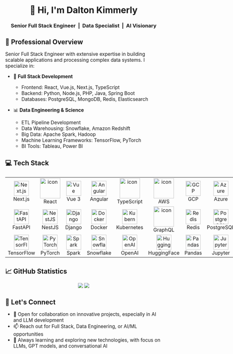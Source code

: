 <div align="center">
  <h1>👋 Hi, I'm Dalton Kimmerly</h1>
  <h3>Senior Full Stack Engineer&nbsp;&nbsp;|&nbsp;&nbsp;Data Specialist&nbsp;&nbsp;|&nbsp;&nbsp;AI Visionary</h3>
</div>

## 🚀 Professional Overview

<div style="font-size: 1.1em">
Senior Full Stack Engineer with extensive expertise in building scalable applications and processing complex data systems. I specialize in:

- 🔧 **Full Stack Development**
  - Frontend: React, Vue.js, Next.js, TypeScript
  - Backend: Python, Node.js, PHP, Java, Spring Boot
  - Databases: PostgreSQL, MongoDB, Redis, Elasticsearch

- 📊 **Data Engineering & Science**
  - ETL Pipeline Development
  - Data Warehousing: Snowflake, Amazon Redshift
  - Big Data: Apache Spark, Hadoop
  - Machine Learning Frameworks: TensorFlow, PyTorch
  - BI Tools: Tableau, Power BI
  
</div>

## 💻 Tech Stack

<div style="margin-left: auto; margin-right: auto; width: fit-content">
  <table style="display: flex; align-items: flex-start; align: center">
    <tr>
      <td align="center" width="85">
          <img src="https://skillicons.dev/icons?i=nextjs" width="48" height="48" alt="Next.js" />
        <br>Next.js
      </td>
      <td align="center" width="85">
          <img src="https://techstack-generator.vercel.app/react-icon.svg" alt="icon" width="65" height="65" />
        <br>React
      </td>
      <td align="center" width="85">
          <img src="https://skillicons.dev/icons?i=vue" width="48" height="48" alt="Vue" />
        <br>Vue 3
      </td>
      <td align="center" width="85">
          <img src="https://skillicons.dev/icons?i=angular" width="48" height="48" alt="Angular" />
        <br>Angular
      </td>
      <td align="center" width="85">
          <img src="https://techstack-generator.vercel.app/ts-icon.svg" alt="icon" width="65" height="65" />
        <br>TypeScript
      </td>
      <td align="center" width="85">
          <img src="https://techstack-generator.vercel.app/aws-icon.svg" alt="icon" width="65" height="65" />
        <br>AWS
      </td>
      <td align="center" width="85">
          <img src="https://skillicons.dev/icons?i=gcp" width="48" height="48" alt="GCP" />
        <br>GCP
      </td>
      <td align="center" width="85">
          <img src="https://skillicons.dev/icons?i=azure" width="48" height="48" alt="Azure" />
        <br>Azure
      </td>
      <td align="center" width="85">
          <img src="https://skillicons.dev/icons?i=vercel" width="48" height="48" alt="Vercel" />
        <br>Vercel
      </td>
    </tr>
    <tr>
      <td align="center" width="85">
          <img src="https://skillicons.dev/icons?i=fastapi" width="48" height="48" alt="FastAPI" />
        <br>FastAPI
      </td>
      <td align="center" width="85">
          <img src="https://skillicons.dev/icons?i=nestjs" width="48" height="48" alt="NestJS" />
        <br>NestJS
      </td>
      <td align="center" width="85">
          <img src="https://skillicons.dev/icons?i=django" width="48" height="48" alt="Django" />
        <br>Django
      </td>
      <td align="center" width="85">
          <img src="https://skillicons.dev/icons?i=docker" width="48" height="48" alt="Docker" />
        <br>Docker
      </td>
      <td align="center" width="85">
          <img src="https://skillicons.dev/icons?i=kubernetes" width="48" height="48" alt="Kubernetes" />
        <br>Kubernetes
      </td>
      <td align="center" width="85">
          <img src="https://techstack-generator.vercel.app/graphql-icon.svg" alt="icon" width="65" height="65" />
        <br>GraphQL
      </td>
      <td align="center" width="85">
          <img src="https://skillicons.dev/icons?i=redis" width="48" height="48" alt="Redis" />
        <br>Redis
      </td>
      <td align="center" width="85">
          <img src="https://skillicons.dev/icons?i=postgres" width="48" height="48" alt="PostgreSQL" />
        <br>PostgreSQL
      </td>
      <td align="center" width="85">
          <img src="https://skillicons.dev/icons?i=mongodb" width="48" height="48" alt="MongoDB" />
        <br>MongoDB
      </td>
    </tr>
    <tr>
      <td align="center" width="85">
          <img src="https://www.vectorlogo.zone/logos/tensorflow/tensorflow-icon.svg" width="48" height="48" alt="TensorFlow" />
        <br>TensorFlow
      </td>
      <td align="center" width="85">
          <img src="https://www.vectorlogo.zone/logos/pytorch/pytorch-icon.svg" width="48" height="48" alt="PyTorch" />
        <br>PyTorch
      </td>
      <td align="center" width="85">
          <img src="https://raw.githubusercontent.com/simple-icons/simple-icons/master/icons/apachespark.svg" width="48" height="48" alt="Spark" />
        <br>Spark
      </td>
      <td align="center" width="85">
          <img src="https://www.vectorlogo.zone/logos/snowflake/snowflake-icon.svg" width="48" height="48" alt="Snowflake" />
        <br>Snowflake
      </td>
      <td align="center" width="85">
          <img src="https://cdn.worldvectorlogo.com/logos/openai-2.svg" width="48" height="48" alt="OpenAI" />
          <br>OpenAI
      </td>
      <td align="center" width="85">
          <img src="https://huggingface.co/front/assets/huggingface_logo-noborder.svg" width="48" height="48" alt="HuggingFace" />
          <br>HuggingFace
      </td>
      <td align="center" width="85">
          <img src="https://raw.githubusercontent.com/simple-icons/simple-icons/master/icons/pandas.svg" width="48" height="48" alt="Pandas" />
        <br>Pandas
      </td>
      <td align="center" width="85">
          <img src="https://www.vectorlogo.zone/logos/jupyter/jupyter-icon.svg" width="48" height="48" alt="Jupyter" />
        <br>Jupyter
      </td>
      <td align="center" width="85">
          <img src="https://raw.githubusercontent.com/mlflow/mlflow/master/assets/icon.svg" width="48" height="48" alt="MLflow" />
        <br>MLflow
      </td>
    </tr>
  </table>
</div>

## 📈 GitHub Statistics

<div align="center">
  <img src="https://github-readme-stats.vercel.app/api?username=kdalton0518&show_icons=true&theme=radical&hide_border=true&bg_color=0D1117"/>
  <img src="https://github-readme-streak-stats.herokuapp.com/?user=kdalton0518&theme=radical&hide_border=true&background=0D1117"/>
</div>

## 🤝 Let's Connect

<div style="font-size: 1.1em">

- 💼 Open for collaboration on innovative projects, especially in AI and LLM development
- 📫 Reach out for Full Stack, Data Engineering, or AI/ML opportunities
- 🌱 Always learning and exploring new technologies, with focus on LLMs, GPT models, and conversational AI

</div
